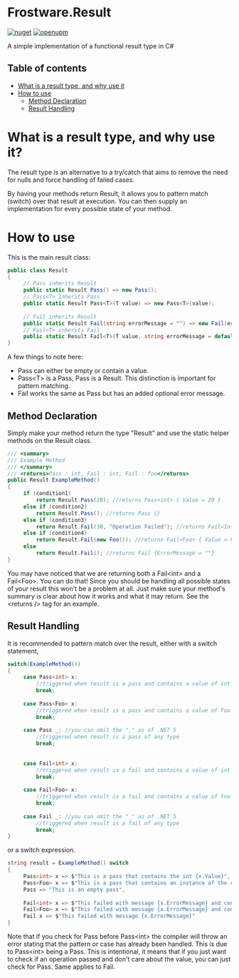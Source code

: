 # Frostware.Result
[![nuget](https://img.shields.io/nuget/v/Frostware.Result?style=flat-square)](https://www.nuget.org/packages/Frostware.Result/)
[![openupm](https://img.shields.io/npm/v/com.frostware.result?label=openupm&registry_uri=https://package.openupm.com&style=flat-square)](https://openupm.com/packages/com.frostware.result/)

A simple implementation of a functional result type in C#

## Table of contents
* [What is a result type, and why use it](#what-is-a-result-type-and-why-use-it)
* [How to use](#how-to-use)
     * [Method Declaration](#method-declaration)
     * [Result Handling](#result-handling)

# What is a result type, and why use it?

The result type is an alternative to a try/catch that aims to remove the need for nulls and force handling of failed cases.

By having your methods return Result, it allows you to pattern match (switch) over that result at execution. You can then supply an implementation for every possible state of your method.

# How to use

This is the main result class:
```cs
public class Result
{
     // Pass inherits Result
     public static Result Pass() => new Pass(); 
     // Pass<T> inherits Pass
     public static Result Pass<T>(T value) => new Pass<T>(value); 
     
     // Fail inherits Result
     public static Result Fail(string errorMessage = "") => new Fail(errorMessage); 
     // Fail<T> inherits Fail
     public static Result Fail<T>(T value, string errorMessage = default) => new Fail<T>(value, errorMessage); 
}
```
A few things to note here:

* Pass can either be empty or contain a value.
* Pass\<T> is a Pass, Pass is a Result. This distinction is important for pattern matching.
* Fail works the same as Pass but has an added optional error message.


## Method Declaration
Simply make your method return the type "Result" and use the static helper methods on the Result class.
```cs
/// <summary>
/// Example Method
/// </summary>
/// <returns>Pass : int, Fail : int, Fail : foo</returns>
public Result ExampleMethod()
{
     if (condition1)
         return Result.Pass(20); //returns Pass<int> { Value = 20 }
     else if (condition2)
         return Result.Pass(); //returns Pass {}
     else if (condition3)
         return Result.Fail(30, "Operation Failed"); //returns Fail<Int> { Value = 30, ErrorMessage = "Operation Failed" }
     else if (condition4)
         return Result.Fail(new Foo()); //returns Fail<Foo> { Value = Foo {}, ErrorMessage = "" }
     else
         return Result.Fail(); //returns Fail {ErrorMessage = ""}
}
```
You may have noticed that we are returning both a Fail\<int> and a Fail\<Foo>. You can do that! Since you should be handling all possible states of your result this won't be a problem at all. Just make sure your method's summary is clear about how it works and what it may return. See the \<returns /> tag for an example.


## Result Handling
It is recommended to pattern match over the result, either with a switch statement,

```cs
switch(ExampleMethod())
{
     case Pass<int> x:
         //triggered when result is a pass and contains a value of int
         break;
 
     case Pass<Foo> x:
         //triggered when result is a pass and contains a value of Foo
         break;
 
     case Pass _: //you can omit the "_" as of .NET 5
         //triggered when result is a pass of any type
         break;
 
 
     case Fail<int> x:
         //triggered when result is a fail and contains a value of int
         break;
 
     case Fail<Foo> x:
         //triggered when result is a fail and contains a value of Foo
         break;
 
     case Fail _: //you can omit the "_" as of .NET 5
         //triggered when result is a fail of any type
         break;
}
```

or a switch expression.
```cs
string result = ExampleMethod() switch
{
     Pass<int> x => $"This is a pass that contains the int {x.Value}",
     Pass<Foo> x => $"This is a pass that contains an instance of the class Foo {x.Value}",
     Pass => "This is an empty pass",
 
     Fail<int> x => $"This failed with message {x.ErrorMessage} and contains the int {x.Value}",
     Fail<Foo> x => $"This failed with message {x.ErrorMessage} and contains an instance of the class foo {x.Value}",
     Fail x => $"This failed with message {x.ErrorMessage}"
}
```
Note that if you check for Pass before Pass\<int> the compiler will throw an error stating that the pattern or case has already been handled. This is due to Pass\<int> being a Pass. This is intentional, it means that if you just want to check if an operation passed and don't care about the value, you can just check for Pass. Same applies to Fail.
